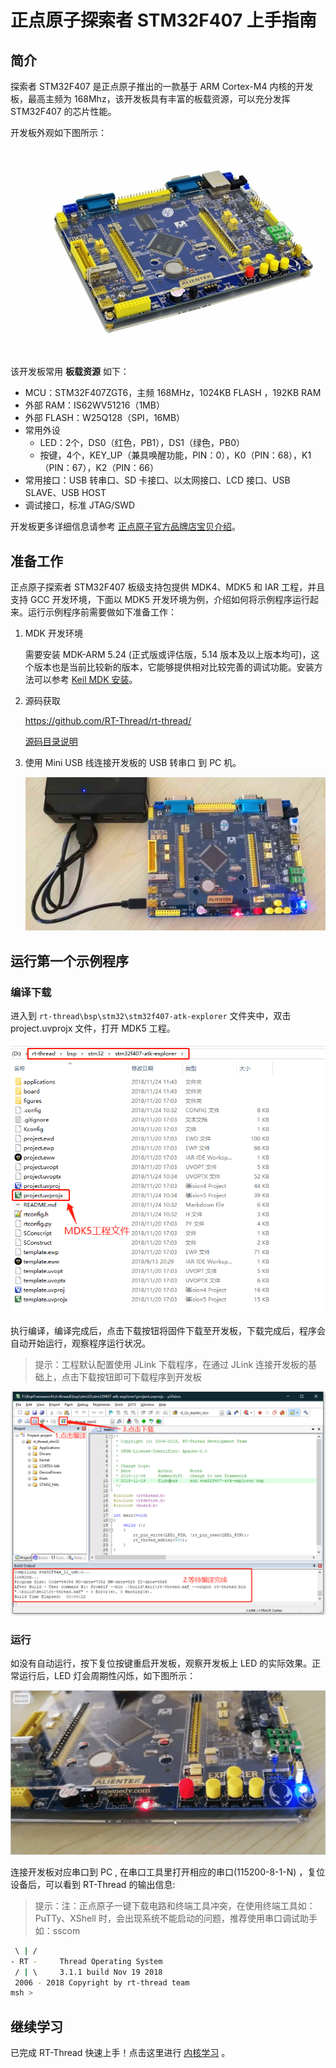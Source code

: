 # 正点原子探索者 STM32F407 上手指南

## 简介

探索者 STM32F407 是正点原子推出的一款基于 ARM Cortex-M4 内核的开发板，最高主频为 168Mhz，该开发板具有丰富的板载资源，可以充分发挥 STM32F407 的芯片性能。

开发板外观如下图所示：

![board](figures/board.jpg)

该开发板常用 **板载资源** 如下：

  - MCU：STM32F407ZGT6，主频 168MHz，1024KB FLASH ，192KB RAM
- 外部 RAM：IS62WV51216（1MB）
- 外部 FLASH：W25Q128（SPI，16MB）
- 常用外设
    * LED：2个，DS0（红色，PB1），DS1（绿色，PB0）
    * 按键，4个，KEY_UP（兼具唤醒功能，PIN：0），K0（PIN：68），K1（PIN：67），K2（PIN：66）
- 常用接口：USB 转串口、SD 卡接口、以太网接口、LCD 接口、USB SLAVE、USB HOST
- 调试接口，标准 JTAG/SWD

开发板更多详细信息请参考 [正点原子官方品牌店宝贝介绍](https://eboard.taobao.com/index.htm)。

## 准备工作

正点原子探索者 STM32F407 板级支持包提供 MDK4、MDK5 和 IAR 工程，并且支持 GCC 开发环境，下面以 MDK5 开发环境为例，介绍如何将示例程序运行起来。运行示例程序前需要做如下准备工作：

 1. MDK 开发环境

     需要安装 MDK-ARM 5.24 (正式版或评估版，5.14 版本及以上版本均可)，这个版本也是当前比较新的版本，它能够提供相对比较完善的调试功能。安装方法可以参考 [Keil MDK 安装](../keil/keil.md)。

 2. 源码获取

     <https://github.com/RT-Thread/rt-thread/>

     [源码目录说明](../src_code_introduction/rtthread_dir.md)

 3. 使用 Mini USB 线连接开发板的 USB 转串口 到 PC 机。

     ![连接到 PC](figures/usb_pc.jpg)

## 运行第一个示例程序

### 编译下载

进入到 `rt-thread\bsp\stm32\stm32f407-atk-explorer` 文件夹中，双击 project.uvprojx 文件，打开 MDK5 工程。

![工程目录](figures/dir.jpg)

执行编译，编译完成后，点击下载按钮将固件下载至开发板，下载完成后，程序会自动开始运行，观察程序运行状况。

> 提示：工程默认配置使用 JLink 下载程序，在通过 JLink 连接开发板的基础上，点击下载按钮即可下载程序到开发板

![编译下载方法](figures/project.jpg)

### 运行

如没有自动运行，按下复位按键重启开发板，观察开发板上 LED 的实际效果。正常运行后，LED 灯会周期性闪烁，如下图所示：

![run](figures/run.gif)

连接开发板对应串口到 PC , 在串口工具里打开相应的串口(115200-8-1-N) ，复位设备后，可以看到 RT-Thread 的输出信息:

> 提示：注：正点原子一键下载电路和终端工具冲突，在使用终端工具如：PuTTy、XShell 时，会出现系统不能启动的问题，推荐使用串口调试助手如：sscom

```bash
 \ | /
- RT -     Thread Operating System
 / | \     3.1.1 build Nov 19 2018
 2006 - 2018 Copyright by rt-thread team
msh >
```

## 继续学习

已完成 RT-Thread 快速上手！点击这里进行 [内核学习](../../kernel/kernel-video.md) 。
